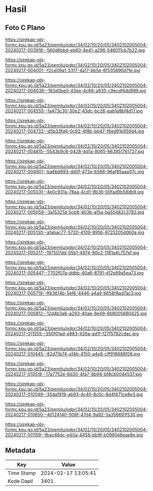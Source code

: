 # Hasil

## Foto C Plano

https://sirekap-obj-formc.kpu.go.id/5a23/pemilu/pdpr/34/02/10/20/05/3402102005004-20240217-003918--560d6bbd-eb60-4e41-a296-546011cb7b22.jpg

https://sirekap-obj-formc.kpu.go.id/5a23/pemilu/pdpr/34/02/10/20/05/3402102005004-20240217-004001--f2ce09a1-3317-4a17-bb5e-6f535896d7fe.jpg

https://sirekap-obj-formc.kpu.go.id/5a23/pemilu/pdpr/34/02/10/20/05/3402102005004-20240217-004038--183d0be0-43ee-4c66-a935-c9ecdf4dd989.jpg

https://sirekap-obj-formc.kpu.go.id/5a23/pemilu/pdpr/34/02/10/20/05/3402102005004-20240217-004555--fa473c30-30e2-43dc-bc28-eab1d8bf4d17.jpg

https://sirekap-obj-formc.kpu.go.id/5a23/pemilu/pdpr/34/02/10/20/05/3402102005004-20240217-004732--d5b33fd4-0c92-4f8b-bb47-f6ed91e959d4.jpg

https://sirekap-obj-formc.kpu.go.id/5a23/pemilu/pdpr/34/02/10/20/05/3402102005004-20240217-004815--5543b9c6-0428-4d1a-8065-663851761727.jpg

https://sirekap-obj-formc.kpu.go.id/5a23/pemilu/pdpr/34/02/10/20/05/3402102005004-20240217-004901--ba6bd993-dd0f-472e-b586-96af85aaa07c.jpg

https://sirekap-obj-formc.kpu.go.id/5a23/pemilu/pdpr/34/02/10/20/05/3402102005004-20240217-005031--4e0c931a-78aa-4cd1-9b36-00fad9b58db9.jpg

https://sirekap-obj-formc.kpu.go.id/5a23/pemilu/pdpr/34/02/10/20/05/3402102005004-20240217-005059--3a15321d-5cb8-403b-a15a-ba55482c3783.jpg

https://sirekap-obj-formc.kpu.go.id/5a23/pemilu/pdpr/34/02/10/20/05/3402102005004-20240217-005130--a1abac77-5720-4109-995b-9725205d0b0a.jpg

https://sirekap-obj-formc.kpu.go.id/5a23/pemilu/pdpr/34/02/10/20/05/3402102005004-20240217-005217--197507dd-05b1-4974-80c2-1181a4c757ef.jpg

https://sirekap-obj-formc.kpu.go.id/5a23/pemilu/pdpr/34/02/10/20/05/3402102005004-20240217-005447--7702f07a-ddbb-40a6-8791-d12e89a5ea73.jpg

https://sirekap-obj-formc.kpu.go.id/5a23/pemilu/pdpr/34/02/10/20/05/3402102005004-20240217-005719--ffe3614b-5ef6-4446-a4a9-6658f8ad7ac3.jpg

https://sirekap-obj-formc.kpu.go.id/5a23/pemilu/pdpr/34/02/10/20/05/3402102005004-20240217-005812--12d4b3a6-a293-40ae-8e49-6b8005680425.jpg

https://sirekap-obj-formc.kpu.go.id/5a23/pemilu/pdpr/34/02/10/20/05/3402102005004-20240217-011555--350f01ad-e983-426a-ad1f-f27f5782cdac.jpg

https://sirekap-obj-formc.kpu.go.id/5a23/pemilu/pdpr/34/02/10/20/05/3402102005004-20240217-010445--82d71b74-a14b-4150-a4e8-cff918888f08.jpg

https://sirekap-obj-formc.kpu.go.id/5a23/pemilu/pdpr/34/02/10/20/05/3402102005004-20240217-010519--17a7752e-8d30-4fa7-8b94-bf8cb004e537.jpg

https://sirekap-obj-formc.kpu.go.id/5a23/pemilu/pdpr/34/02/10/20/05/3402102005004-20240217-010549--35da1919-ab93-4c40-8c0c-8d4f471ce8e3.jpg

https://sirekap-obj-formc.kpu.go.id/5a23/pemilu/pdpr/34/02/10/20/05/3402102005004-20240217-010650--40124140-008f-47d4-9a92-3a356691f530.jpg

https://sirekap-obj-formc.kpu.go.id/5a23/pemilu/pdpr/34/02/10/20/05/3402102005004-20240217-011159--fbac46dc-e40a-4458-bb9f-b0960e6eae8e.jpg


## Metadata

| Key        | Value               |
| ---------- | ------------------- |
| Time Stamp | 2024-02-17 13:05:41 |
| Kode Dapil | 3401                |



